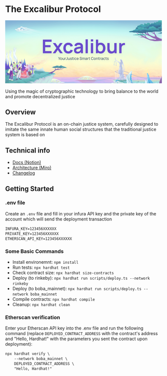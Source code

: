 # The Excalibur Protocol

![The Excalibur Protocol](doc/images/cover.png)

Using the magic of cryptographic technology
to bring balance to the world and promote decentralized justice

## Overview

The Excalibur Protocol is an on-chain justice system,
carefully designed to imitate the same innate
human social structures that the traditional justice system is based on

## Technical info

-   [Docs (Notion)](https://www.notion.so/yourjustice/Smart-Contracts-b9b89738497647b4beb3c353284f49b1)
-   [Architecture (Miro)](https://miro.com/app/board/uXjVOGibO84=/)
-   [Changelog](https://github.com/YourJustice-Live/Excalibur/releases)

## Getting Started

### .env file

Create an `.env` file and fill in
your infura API key and the private key
of the account which will send the deployment transaction

```environemnt
INFURA_KEY=123456XXXXXX
PRIVATE_KEY=123456XXXXXX
ETHERSCAN_API_KEY=123456XXXXXX
```

### Some Basic Commands

-   Install environemnt:
    `npm install`
-   Run tests:
    `npx hardhat test`
-   Check contract size:
    `npx hardhat size-contracts`
-   Deploy (to rinkeby):
    `npx hardhat run scripts/deploy.ts --network rinkeby`
-   Deploy (to boba_mainnet):
    `npx hardhat run scripts/deploy.ts --network boba_mainnet`
-   Compile contracts:
    `npx hardhat compile`
-   Cleanup:
    `npx hardhat clean`

### Etherscan verification

Enter your Etherscan API key into the .env file
and run the following command
(replace `DEPLOYED_CONTRACT_ADDRESS`
with the contract's address and "Hello, Hardhat!"
with the parameters you sent the contract upon deployment):

```shell
npx hardhat verify \
    --network boba_mainnet \
    DEPLOYED_CONTRACT_ADDRESS \
    "Hello, Hardhat!"
```
